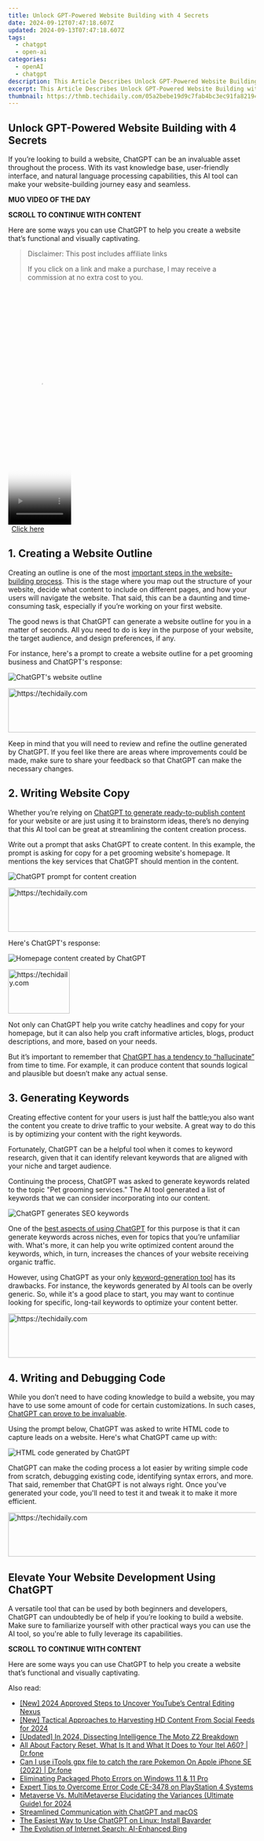```yaml
---
title: Unlock GPT-Powered Website Building with 4 Secrets
date: 2024-09-12T07:47:18.607Z
updated: 2024-09-13T07:47:18.607Z
tags:
  - chatgpt
  - open-ai
categories:
  - openAI
  - chatgpt
description: This Article Describes Unlock GPT-Powered Website Building with 4 Secrets
excerpt: This Article Describes Unlock GPT-Powered Website Building with 4 Secrets
thumbnail: https://thmb.techidaily.com/05a2bebe19d9c7fab4bc3ec91fa821946b0580297afafdcde864123fe0ad252d.jpg
---
```


## Unlock GPT-Powered Website Building with 4 Secrets

 If you’re looking to build a website, ChatGPT can be an invaluable asset throughout the process. With its vast knowledge base, user-friendly interface, and natural language processing capabilities, this AI tool can make your website-building journey easy and seamless.

**MUO VIDEO OF THE DAY**

**SCROLL TO CONTINUE WITH CONTENT**

 Here are some ways you can use ChatGPT to help you create a website that’s functional and visually captivating.

>  Disclaimer: This post includes affiliate links
>
>  If you click on a link and make a purchase, I may receive a commission at no extra cost to you.
>

<!-- affiliate ads begin -->
<span id="1977006">
					<video width="128" height="480" style="cursor:pointer"
           poster="//a.impactradius-go.com/display-clicktoplayimage/1977006.png"
           onclick="if(!this.playClicked){this.play();this.setAttribute('controls',true);this.playClicked=true;}">
	   <source src="//a.impactradius-go.com/display-ad/22993-1977006">
	   <img src="//a.impactradius-go.com/display-clicktoplayimage/1977006.png" style="border: none; height: 100%; width: 100%; object-fit: contain">
	</video>
	<div style="width:80px;text-align:center"><a href="javascript:window.open(decodeURIComponent('https%3A%2F%2Fhomestyler.sjv.io%2Fc%2F5597632%2F1977006%2F22993'), '_blank');void(0);">Click here</a></div>
</span>
<img height="0" width="0" src="https://imp.pxf.io/i/5597632/1977006/22993" style="position:absolute;visibility:hidden;" border="0" />
<!-- affiliate ads end -->

## 1\. Creating a Website Outline

 Creating an outline is one of the most [important steps in the website-building process](https://www.makeuseof.com/key-steps-build-great-website/). This is the stage where you map out the structure of your website, decide what content to include on different pages, and how your users will navigate the website. That said, this can be a daunting and time-consuming task, especially if you’re working on your first website.

 The good news is that ChatGPT can generate a website outline for you in a matter of seconds. All you need to do is key in the purpose of your website, the target audience, and design preferences, if any.

 For instance, here's a prompt to create a website outline for a pet grooming business and ChatGPT's response:

![ChatGPT's website outline](https://static1.makeuseofimages.com/wordpress/wp-content/uploads/2023/06/chatgpt-s-website-outline.jpg)

<!-- affiliate ads begin -->
<a href="https://unicoeye.pxf.io/c/5597632/2134229/18498" target="_top" id="2134229">
  <img src="//a.impactradius-go.com/display-ad/18498-2134229" border="0" alt="https://techidaily.com" width="728" height="90"/>
</a>
<img height="0" width="0" src="https://unicoeye.pxf.io/i/5597632/2134229/18498" style="position:absolute;visibility:hidden;" border="0" />
<!-- affiliate ads end -->

 Keep in mind that you will need to review and refine the outline generated by ChatGPT. If you feel like there are areas where improvements could be made, make sure to share your feedback so that ChatGPT can make the necessary changes.

## 2\. Writing Website Copy

 Whether you’re relying on [ChatGPT to generate ready-to-publish content](https://www.makeuseof.com/mistakes-to-avoid-using-chatgpt-content-creation/) for your website or are just using it to brainstorm ideas, there’s no denying that this AI tool can be great at streamlining the content creation process.

 Write out a prompt that asks ChatGPT to create content. In this example, the prompt is asking for copy for a pet grooming website's homepage. It mentions the key services that ChatGPT should mention in the content.

![ChatGPT prompt for content creation](https://static1.makeuseofimages.com/wordpress/wp-content/uploads/2023/06/chatgpt-prompt-for-content-creation.jpg)

<!-- affiliate ads begin -->
<a href="https://unicoeye.pxf.io/c/5597632/2134224/18498" target="_top" id="2134224">
  <img src="//a.impactradius-go.com/display-ad/18498-2134224" border="0" alt="https://techidaily.com" width="728" height="90"/>
</a>
<img height="0" width="0" src="https://unicoeye.pxf.io/i/5597632/2134224/18498" style="position:absolute;visibility:hidden;" border="0" />
<!-- affiliate ads end -->

 Here's ChatGPT's response:

![Homepage content created by ChatGPT](https://static1.makeuseofimages.com/wordpress/wp-content/uploads/2023/06/homepage-content-created-by-chatgpt.jpg)

<!-- affiliate ads begin -->
<a href="https://aligracehair.sjv.io/c/5597632/2115911/19272" target="_top" id="2115911">
  <img src="//a.impactradius-go.com/display-ad/19272-2115911" border="0" alt="https://techidaily.com" width="125" height="90"/>
</a>
<img height="0" width="0" src="https://aligracehair.sjv.io/i/5597632/2115911/19272" style="position:absolute;visibility:hidden;" border="0" />
<!-- affiliate ads end -->

 Not only can ChatGPT help you write catchy headlines and copy for your homepage, but it can also help you craft informative articles, blogs, product descriptions, and more, based on your needs.

 But it’s important to remember that [ChatGPT has a tendency to “hallucinate”](https://www.makeuseof.com/what-is-ai-hallucination-and-how-do-you-spot-it/) from time to time. For example, it can produce content that sounds logical and plausible but doesn’t make any actual sense.

## 3\. Generating Keywords

 Creating effective content for your users is just half the battle;you also want the content you create to drive traffic to your website. A great way to do this is by optimizing your content with the right keywords.

 Fortunately, ChatGPT can be a helpful tool when it comes to keyword research, given that it can identify relevant keywords that are aligned with your niche and target audience.

 Continuing the process, ChatGPT was asked to generate keywords related to the topic "Pet grooming services." The AI tool generated a list of keywords that we can consider incorporating into our content.

![ChatGPT generates SEO keywords](https://static1.makeuseofimages.com/wordpress/wp-content/uploads/2023/06/chatgpt-generates-seo-keywords.jpg)

 One of the [best aspects of using ChatGPT](https://www.makeuseof.com/using-chatgpt-for-creative-writing-pros-cons/) for this purpose is that it can generate keywords across niches, even for topics that you’re unfamiliar with. What's more, it can help you write optimized content around the keywords, which, in turn, increases the chances of your website receiving organic traffic.

 However, using ChatGPT as your only [keyword-generation tool](https://www.makeuseof.com/tag/6-free-tools-to-get-the-best-keywords-for-your-site/) has its drawbacks. For instance, the keywords generated by AI tools can be overly generic. So, while it's a good place to start, you may want to continue looking for specific, long-tail keywords to optimize your content better.

<!-- affiliate ads begin -->
<a href="https://ephamedtechinc.pxf.io/c/5597632/2120862/26400?prodsku=Saturn" target="_top" id="2120862">
  <img src="//a.impactradius-go.com/display-ad/26400-2120862" border="0" alt="https://techidaily.com" width="728" height="90"/>
</a>
<img height="0" width="0" src="https://ephamedtechinc.pxf.io/i/5597632/2120862/26400?prodsku=Saturn" style="position:absolute;visibility:hidden;" border="0" />
<!-- affiliate ads end -->

## 4\. Writing and Debugging Code

 While you don’t need to have coding knowledge to build a website, you may have to use some amount of code for certain customizations. In such cases, [ChatGPT can prove to be invaluable](https://www.makeuseof.com/chatgpt-programming-practical-uses/).

 Using the prompt below, ChatGPT was asked to write HTML code to capture leads on a website. Here's what ChatGPT came up with:

![HTML code generated by ChatGPT](https://static1.makeuseofimages.com/wordpress/wp-content/uploads/2023/06/html-code-generated-by-chatgpt.jpg)

 ChatGPT can make the coding process a lot easier by writing simple code from scratch, debugging existing code, identifying syntax errors, and more. That said, remember that ChatGPT is not always right. Once you've generated your code, you'll need to test it and tweak it to make it more efficient.

<!-- affiliate ads begin -->
<a href="https://ephamedtechinc.pxf.io/c/5597632/2130532/26400" target="_top" id="2130532">
  <img src="//a.impactradius-go.com/display-ad/26400-2130532" border="0" alt="https://techidaily.com" width="728" height="90"/>
</a>
<img height="0" width="0" src="https://ephamedtechinc.pxf.io/i/5597632/2130532/26400" style="position:absolute;visibility:hidden;" border="0" />
<!-- affiliate ads end -->

## Elevate Your Website Development Using ChatGPT

 A versatile tool that can be used by both beginners and developers, ChatGPT can undoubtedly be of help if you’re looking to build a website. Make sure to familiarize yourself with other practical ways you can use the AI tool, so you're able to fully leverage its capabilities.

**SCROLL TO CONTINUE WITH CONTENT**

 Here are some ways you can use ChatGPT to help you create a website that’s functional and visually captivating.

<ins class="adsbygoogle"
     style="display:block"
     data-ad-format="autorelaxed"
     data-ad-client="ca-pub-7571918770474297"
     data-ad-slot="1223367746"></ins>

<ins class="adsbygoogle"
     style="display:block"
     data-ad-client="ca-pub-7571918770474297"
     data-ad-slot="8358498916"
     data-ad-format="auto"
     data-full-width-responsive="true"></ins>

<span class="atpl-alsoreadstyle">Also read:</span>
<div><ul>
<li><a href="https://youtube-data.techidaily.com/024-approved-steps-to-uncover-youtubes-central-editing-nexus/"><u>[New] 2024 Approved Steps to Uncover YouTube’s Central Editing Nexus</u></a></li>
<li><a href="https://facebook-clips.techidaily.com/new-tactical-approaches-to-harvesting-hd-content-from-social-feeds-for-2024/"><u>[New] Tactical Approaches to Harvesting HD Content From Social Feeds for 2024</u></a></li>
<li><a href="https://article-tips.techidaily.com/updated-in-2024-dissecting-intelligence-the-moto-z2-breakdown/"><u>[Updated] In 2024, Dissecting Intelligence The Moto Z2 Breakdown</u></a></li>
<li><a href="https://phone-solutions.techidaily.com/all-about-factory-reset-what-is-it-and-what-it-does-to-your-itel-a60-drfone-by-drfone-reset-android-reset-android/"><u>All About Factory Reset, What Is It and What It Does to Your Itel A60? | Dr.fone</u></a></li>
<li><a href="https://ios-pokemon-go.techidaily.com/can-i-use-itools-gpx-file-to-catch-the-rare-pokemon-on-apple-iphone-se-2022-drfone-by-drfone-virtual-ios/"><u>Can I use iTools gpx file to catch the rare Pokemon On Apple iPhone SE (2022) | Dr.fone</u></a></li>
<li><a href="https://win11-tips.techidaily.com/eliminating-packaged-photo-errors-on-windows-11-and-11-pro/"><u>Eliminating Packaged Photo Errors on Windows 11 & 11 Pro</u></a></li>
<li><a href="https://common-error.techidaily.com/expert-tips-to-overcome-error-code-ce-3478-on-playstation-4-systems/"><u>Expert Tips to Overcome Error Code CE-3478 on PlayStation 4 Systems</u></a></li>
<li><a href="https://some-approaches.techidaily.com/metaverse-vs-multimetaverse-elucidating-the-variances-ultimate-guide-for-2024/"><u>Metaverse Vs. MultiMetaverse Elucidating the Variances (Ultimate Guide) for 2024</u></a></li>
<li><a href="https://tech-savvy.techidaily.com/streamlined-communication-with-chatgpt-and-macos/"><u>Streamlined Communication with ChatGPT and macOS</u></a></li>
<li><a href="https://tech-savvy.techidaily.com/the-easiest-way-to-use-chatgpt-on-linux-install-bavarder/"><u>The Easiest Way to Use ChatGPT on Linux: Install Bavarder</u></a></li>
<li><a href="https://tech-savvy.techidaily.com/the-evolution-of-internet-search-ai-enhanced-bing/"><u>The Evolution of Internet Search: AI-Enhanced Bing</u></a></li>
</ul></div>

